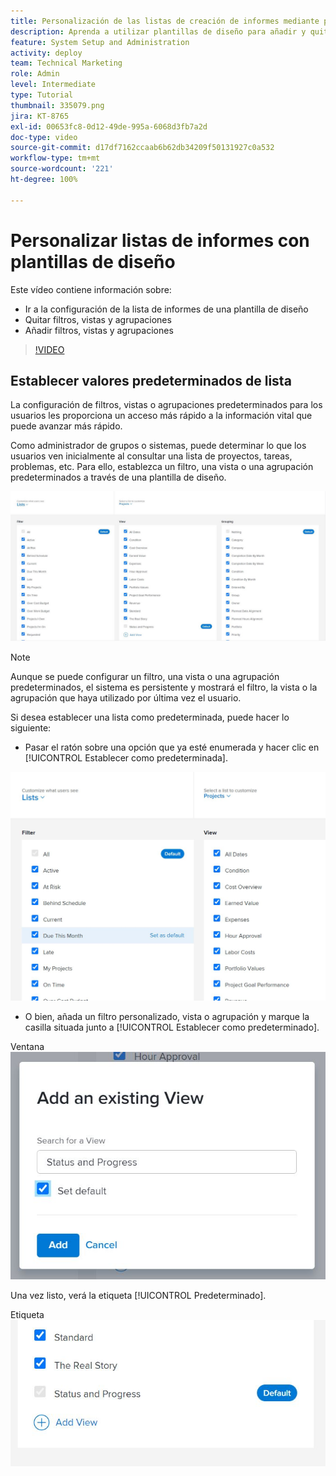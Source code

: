 ```yaml
---
title: Personalización de las listas de creación de informes mediante plantillas de diseño
description: Aprenda a utilizar plantillas de diseño para añadir y quitar filtros, vistas y grupos de las listas de creación de informes.
feature: System Setup and Administration
activity: deploy
team: Technical Marketing
role: Admin
level: Intermediate
type: Tutorial
thumbnail: 335079.png
jira: KT-8765
exl-id: 00653fc8-0d12-49de-995a-6068d3fb7a2d
doc-type: video
source-git-commit: d17df7162ccaab6b62db34209f50131927c0a532
workflow-type: tm+mt
source-wordcount: '221'
ht-degree: 100%

---
```


# Personalizar listas de informes con plantillas de diseño

Este vídeo contiene información sobre:

* Ir a la configuración de la lista de informes de una plantilla de diseño
* Quitar filtros, vistas y agrupaciones
* Añadir filtros, vistas y agrupaciones

>[!VIDEO](https://video.tv.adobe.com/v/3432915/?quality=12&learn=on&enablevpops&captions=spa)

## Establecer valores predeterminados de lista

La configuración de filtros, vistas o agrupaciones predeterminados para los usuarios les proporciona un acceso más rápido a la información vital que puede avanzar más rápido.

Como administrador de grupos o sistemas, puede determinar lo que los usuarios ven inicialmente al consultar una lista de proyectos, tareas, problemas, etc. Para ello, establezca un filtro, una vista o una agrupación predeterminados a través de una plantilla de diseño.

![Ventana [!UICONTROL Listas] de la plantilla de diseño](assets/admin-fund-layout-template-default-lists-1-1.JPG)

>[!NOTE]
>
>Aunque se puede configurar un filtro, una vista o una agrupación predeterminados, el sistema es persistente y mostrará el filtro, la vista o la agrupación que haya utilizado por última vez el usuario.


Si desea establecer una lista como predeterminada, puede hacer lo siguiente:

* Pasar el ratón sobre una opción que ya esté enumerada y hacer clic en [!UICONTROL Establecer como predeterminada].

![La ventana [!UICONTROL Listas] de la plantilla de diseño con [!UICONTROL Establecer como predeterminada] visible](assets/admin-fund-layout-template-default-lists-1-2.JPG)

* O bien, añada un filtro personalizado, vista o agrupación y marque la casilla situada junto a [!UICONTROL Establecer como predeterminado].

Ventana ![[!UICONTROL Añadir una vista existente]](assets/admin-fund-layout-template-default-lists-1-3.JPG)

Una vez listo, verá la etiqueta [!UICONTROL Predeterminado].

Etiqueta ![[!UICONTROL Predeterminado] junto a la opción de lista](assets/admin-fund-layout-template-default-lists-1-4.JPG)
